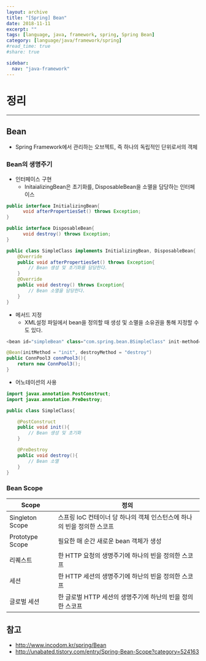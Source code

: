```yaml
---
layout: archive
title: "[Spring] Bean"
date: 2018-11-11
excerpt: ""
tags: [language, java, framework, spring, Spring Bean]
category: [language/java/framework/spring]
#read_time: true
#share: true

sidebar:
  nav: "java-framework"
---
```


# 정리

* * *

## Bean

* Spring Framework에서 관리하는 오브젝트, 즉 하나의 독립적인 단위로서의 객체

### Bean의 생명주기

* 인터페이스 구현
  * InitaializingBean은 초기화를, DisposableBean을 소멸을 담당하는 인터페이스

```java
public interface InitializingBean{
      void afterPropertiesSet() throws Exception;
}

public interface DisposableBean{
      void destroy() throws Exception; 
}

public class SimpleClass implements InitializingBean, DisposableBean{
    @Override
    public void afterPropertiesSet() throws Exception{
        // Bean 생성 및 초기화를 담당한다.
    }
    @Override
    public void destroy() throws Exception{
        // Bean 소멸을 담당한다.
    }
}
```

* 메서드 지정
  * XML설정 파일에서 bean을 정의할 때 생성 및 소멸을 소유권을 통해 지정할 수도 있다.

```java
<bean id="simpleBean" class="com.spring.bean.BSimpleClass" init-method="init" destroy-method="destroy" />

@Bean(initMethod = "init", destroyMethod = "destroy")
public ConnPool3 connPool3(){
    return new ConnPool3();
}
```

* 어노테이션의 사용

```java
import javax.annotation.PostConstruct;
import javax.annotation.PreDestroy;

public class SimpleClass{

    @PostConstruct
    public void init(){
        // Bean 생성 및 초기화
    }

    @PreDestroy
    public void destroy(){
        // Bean 소멸
    }
}
```

### Bean Scope

| Scope       | 정의                                                                    |
|-------------|-------------------------------------------------------------------------|
| Singleton Scope  | 스프링 IoC 컨테이너 당 하나의 객체 인스턴스에 하나의 빈을 정의한 스코프 |
| Prototype Scope  | 필요한 매 순간 새로운 bean 객체가 생성                     |
| 리퀘스트    | 한 HTTP 요청의 생명주기에 하나의 빈을 정의한 스코프                     |
| 세션        | 한 HTTP 세션의 생명주기에 하난의 빈을 정의한 스코프                     |
| 글로벌 세션 | 한 글로벌 HTTP 세션의 생명주기에 하난의 빈을 정의한 스코프              |

## 참고

* <http://www.incodom.kr/spring/Bean>
* <http://unabated.tistory.com/entry/Spring-Bean-Scope?category=524163>